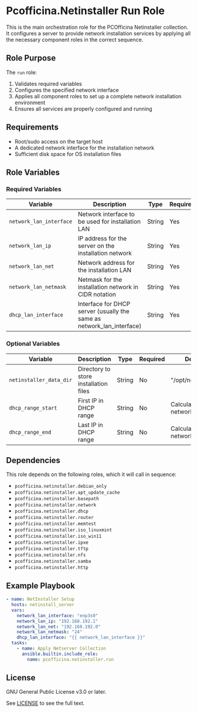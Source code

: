 # Pcofficina.Netinstaller Run Role

This is the main orchestration role for the PCOfficina Netinstaller collection. It configures a server to provide network installation services by applying all the necessary component roles in the correct sequence.

## Role Purpose

The `run` role:
1. Validates required variables
2. Configures the specified network interface
3. Applies all component roles to set up a complete network installation environment
4. Ensures all services are properly configured and running

## Requirements

- Root/sudo access on the target host
- A dedicated network interface for the installation network
- Sufficient disk space for OS installation files

## Role Variables

### Required Variables

| Variable | Description | Type | Required | Default |
|----------|-------------|------|----------|---------|
| `network_lan_interface` | Network interface to be used for installation LAN | String | Yes | None |
| `network_lan_ip` | IP address for the server on the installation network | String | Yes | None |
| `network_lan_net` | Network address for the installation LAN | String | Yes | None |
| `network_lan_netmask` | Netmask for the installation network in CIDR notation | String | Yes | None |
| `dhcp_lan_interface` | Interface for DHCP server (usually the same as network_lan_interface) | String | Yes | None |

### Optional Variables

| Variable | Description | Type | Required | Default |
|----------|-------------|------|----------|---------|
| `netinstaller_data_dir` | Directory to store installation files | String | No | "/opt/netinstaller" |
| `dhcp_range_start` | First IP in DHCP range | String | No | Calculated from network settings |
| `dhcp_range_end` | Last IP in DHCP range | String | No | Calculated from network settings |

## Dependencies

This role depends on the following roles, which it will call in sequence:
  - `pcofficina.netinstaller.debian_only`
  - `pcofficina.netinstaller.apt_update_cache`
  - `pcofficina.netinstaller.basepath`
  - `pcofficina.netinstaller.network`
  - `pcofficina.netinstaller.dhcp`
  - `pcofficina.netinstaller.router`
  - `pcofficina.netinstaller.memtest`
  - `pcofficina.netinstaller.iso_linuxmint`
  - `pcofficina.netinstaller.iso_win11`
  - `pcofficina.netinstaller.ipxe`
  - `pcofficina.netinstaller.tftp`
  - `pcofficina.netinstaller.nfs`
  - `pcofficina.netinstaller.samba`
  - `pcofficina.netinstaller.http`

## Example Playbook

```yaml
- name: NetInstaller Setup
  hosts: netinstall_server
  vars:
    network_lan_interface: "enp3s0"
    network_lan_ip: "192.168.192.1"
    network_lan_net: "192.168.192.0"
    network_lan_netmask: "24"
    dhcp_lan_interface: "{{ network_lan_interface }}"
  tasks:
    - name: Apply Netserver Collection
      ansible.builtin.include_role:
        name: pcofficina.netinstaller.run
```

## License

GNU General Public License v3.0 or later.

See [LICENSE](https://www.gnu.org/licenses/gpl-3.0.txt) to see the full text.
